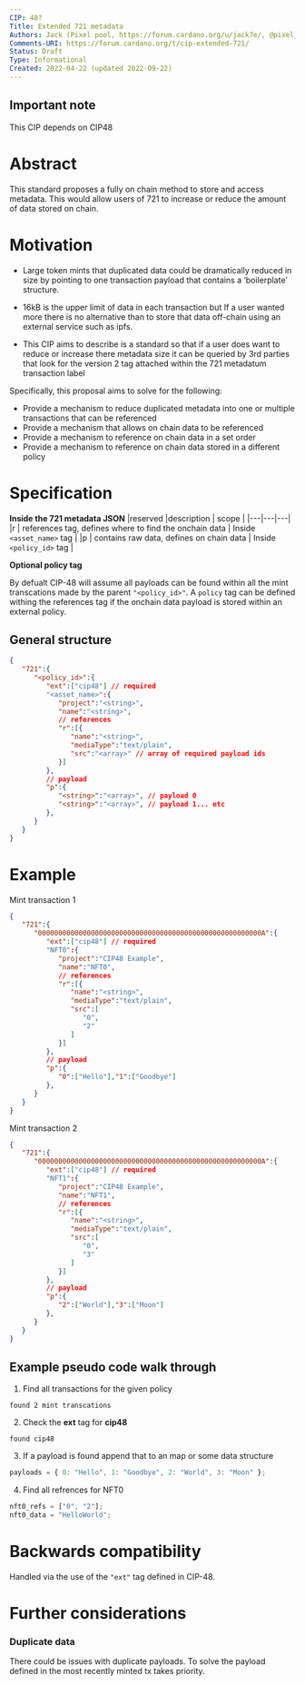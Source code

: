 ```yaml
---
CIP: 48?
Title: Extended 721 metadata
Authors: Jack (Pixel pool, https://forum.cardano.org/u/jack7e/, @pixel_pool twitter)
Comments-URI: https://forum.cardano.org/t/cip-extended-721/
Status: Draft
Type: Informational
Created: 2022-04-22 (updated 2022-09-22)
---
```


## Important note

This CIP depends on CIP48

# Abstract

This standard proposes a fully on chain method to store and access metadata.
This would allow users of 721 to increase or reduce the amount of data stored on chain.

# Motivation

- Large token mints that duplicated data could be dramatically reduced in size by pointing to one transaction payload that contains a ‘boilerplate’ structure.

- 16kB is the upper limit of data in each transaction but If a user wanted more there is no alternative than to store that data off-chain using an external service such as ipfs.

- This CIP aims to describe is a standard so that if a user does want to reduce or increase there metadata size it can be queried by 3rd parties that look for the version 2 tag attached within the 721 metadatum transaction label

Specifically, this proposal aims to solve for the following:

- Provide a mechanism to reduce duplicated metadata into one or multiple transactions that can be referenced
- Provide a mechanism that allows on chain data to be referenced
- Provide a mechanism to reference on chain data in a set order
- Provide a mechanism to reference on chain data stored in a different policy

# Specification

**Inside the 721 metadata JSON**
|reserved |description | scope |
|---|---|---|
|r | references tag, defines where to find the onchain data | Inside `<asset_name>` tag |
|p | contains raw data, defines on chain data | Inside `<policy_id>` tag |

**Optional policy tag**

By defualt CIP-48 will assume all payloads can be found within all the mint transcations made by the parent `"<policy_id>"`. A `policy` tag can be defined withing the references tag if the onchain data payload is stored within an external policy.

## General structure

```json
{
   "721":{
      "<policy_id>":{
         "ext":["cip48"] // required
         "<asset_name>":{
            "project":"<string>",
            "name":"<string>",
            // references
            "r":[{
               "name":"<string>",
               "mediaType":"text/plain",
               "src":"<array>" // array of required payload ids
            }]
         },
         // payload
         "p":{
            "<string>":"<array>", // payload 0
            "<string>":"<array>", // payload 1... etc
         },
      }
   }
}
```

# Example

Mint transaction 1

```json
{
   "721":{
      "0000000000000000000000000000000000000000000000000000000A":{
         "ext":["cip48"] // required
         "NFT0":{
            "project":"CIP48 Example",
            "name":"NFT0",
            // references
            "r":[{
               "name":"<string>",
               "mediaType":"text/plain",
               "src":[
                  "0",
                  "2"
               ]
            }]
         },
         // payload
         "p":{
            "0":["Hello"],"1":["Goodbye"]
         },
      }
   }
}
```

Mint transaction 2

```json
{
   "721":{
      "0000000000000000000000000000000000000000000000000000000A":{
         "ext":["cip48"] // required
         "NFT1":{
            "project":"CIP48 Example",
            "name":"NFT1",
            // references
            "r":[{
               "name":"<string>",
               "mediaType":"text/plain",
               "src":[
                  "0",
                  "3"
               ]
            }]
         },
         // payload
         "p":{
            "2":["World"],"3":["Moon"]
         },
      }
   }
}

```

## Example pseudo code walk through

1. Find all transactions for the given policy

`found 2 mint transcations`

2. Check the **ext** tag for **cip48**

`found cip48`

3. If a payload is found append that to an map or some data structure

```js
payloads = { 0: "Hello", 1: "Goodbye", 2: "World", 3: "Moon" };
```

4. Find all refrences for NFT0

```js
nft0_refs = ["0", "2"];
nft0_data = "HelloWorld";
```

# Backwards compatibility

Handled via the use of the `"ext"` tag defined in CIP-48.

# Further considerations

### Duplicate data

There could be issues with duplicate payloads. To solve the payload defined in the most recently minted tx takes priority.
